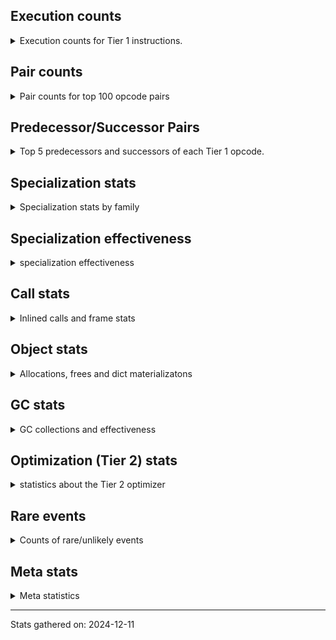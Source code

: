 ## Execution counts

<details>
<summary> Execution counts for Tier 1 instructions. </summary>


The "miss ratio" column shows the percentage of times the instruction
executed that it deoptimized. When this happens, the base unspecialized
instruction is not counted.

<table>
<thead>
<tr>
<th align="left">Name</th>
<th align="right">Base Count</th>
<th align="right">Head Count</th>
<th align="right">Change</th>
</tr>
</thead>
<tbody>
<tr>
<td align="left">JUMP_BACKWARD</td>
<td align="right">1,545,440</td>
<td align="right">190,560</td>
<td align="right">-87.7%</td>
</tr>
<tr>
<td align="left">FOR_ITER_RANGE</td>
<td align="right">258,360</td>
<td align="right">94,560</td>
<td align="right">-63.4%</td>
</tr>
<tr>
<td align="left">POP_JUMP_IF_NONE</td>
<td align="right">288,340</td>
<td align="right">124,540</td>
<td align="right">-56.8%</td>
</tr>
<tr>
<td align="left">FOR_ITER_LIST</td>
<td align="right">3,488,700</td>
<td align="right">1,699,160</td>
<td align="right">-51.3%</td>
</tr>
<tr>
<td align="left">BINARY_SUBSCR_TUPLE_INT</td>
<td align="right">5,875,200</td>
<td align="right">3,013,020</td>
<td align="right">-48.7%</td>
</tr>
<tr>
<td align="left">UNPACK_SEQUENCE_TWO_TUPLE</td>
<td align="right">1,855,920</td>
<td align="right">957,160</td>
<td align="right">-48.4%</td>
</tr>
<tr>
<td align="left">STORE_FAST_STORE_FAST</td>
<td align="right">2,175,900</td>
<td align="right">1,277,140</td>
<td align="right">-41.3%</td>
</tr>
<tr>
<td align="left">GET_ITER</td>
<td align="right">3,117,960</td>
<td align="right">2,519,180</td>
<td align="right">-19.2%</td>
</tr>
<tr>
<td align="left">LOAD_FAST_LOAD_FAST</td>
<td align="right">20,520,400</td>
<td align="right">16,956,800</td>
<td align="right">-17.4%</td>
</tr>
<tr>
<td align="left">CALL_BUILTIN_O</td>
<td align="right">1,813,380</td>
<td align="right">1,545,300</td>
<td align="right">-14.8%</td>
</tr>
<tr>
<td align="left">LOAD_ATTR_MODULE</td>
<td align="right">969,260</td>
<td align="right">845,960</td>
<td align="right">-12.7%</td>
</tr>
<tr>
<td align="left">LOAD_SMALL_INT</td>
<td align="right">30,333,740</td>
<td align="right">26,734,940</td>
<td align="right">-11.9%</td>
</tr>
<tr>
<td align="left">BINARY_OP</td>
<td align="right">38,673,940</td>
<td align="right">35,007,460</td>
<td align="right">-9.5%</td>
</tr>
<tr>
<td align="left">STORE_SUBSCR</td>
<td align="right">2,046,240</td>
<td align="right">1,882,400</td>
<td align="right">-8.0%</td>
</tr>
<tr>
<td align="left">PUSH_NULL</td>
<td align="right">1,569,440</td>
<td align="right">1,446,140</td>
<td align="right">-7.9%</td>
</tr>
<tr>
<td align="left">BINARY_OP_ADD_FLOAT</td>
<td align="right">23,943,420</td>
<td align="right">22,268,800</td>
<td align="right">-7.0%</td>
</tr>
<tr>
<td align="left">CALL_ALLOC_AND_ENTER_INIT</td>
<td align="right">21,059,040</td>
<td align="right">19,620,820</td>
<td align="right">-6.8%</td>
</tr>
<tr>
<td align="left">BUILD_TUPLE</td>
<td align="right">6,450,440</td>
<td align="right">6,015,020</td>
<td align="right">-6.8%</td>
</tr>
<tr>
<td align="left">LOAD_GLOBAL_MODULE</td>
<td align="right">23,940,080</td>
<td align="right">22,335,420</td>
<td align="right">-6.7%</td>
</tr>
<tr>
<td align="left">CALL_BUILTIN_FAST_WITH_KEYWORDS</td>
<td align="right">3,919,980</td>
<td align="right">3,674,780</td>
<td align="right">-6.3%</td>
</tr>
<tr>
<td align="left">LOAD_CONST</td>
<td align="right">2,403,560</td>
<td align="right">2,280,260</td>
<td align="right">-5.1%</td>
</tr>
<tr>
<td align="left">BINARY_OP_ADD_INT</td>
<td align="right">3,424,500</td>
<td align="right">3,260,700</td>
<td align="right">-4.8%</td>
</tr>
<tr>
<td align="left">COMPARE_OP_FLOAT</td>
<td align="right">983,540</td>
<td align="right">940,060</td>
<td align="right">-4.4%</td>
</tr>
<tr>
<td align="left">POP_TOP</td>
<td align="right">18,035,020</td>
<td align="right">17,342,020</td>
<td align="right">-3.8%</td>
</tr>
<tr>
<td align="left">LOAD_GLOBAL_BUILTIN</td>
<td align="right">7,114,740</td>
<td align="right">6,869,540</td>
<td align="right">-3.4%</td>
</tr>
<tr>
<td align="left">LOAD_ATTR_METHOD_WITH_VALUES</td>
<td align="right">58,558,780</td>
<td align="right">56,620,180</td>
<td align="right">-3.3%</td>
</tr>
<tr>
<td align="left">BINARY_OP_MULTIPLY_INT</td>
<td align="right">5,092,300</td>
<td align="right">4,928,500</td>
<td align="right">-3.2%</td>
</tr>
<tr>
<td align="left">UNARY_NEGATIVE</td>
<td align="right">1,669,620</td>
<td align="right">1,625,980</td>
<td align="right">-2.6%</td>
</tr>
<tr>
<td align="left">STORE_FAST</td>
<td align="right">39,846,600</td>
<td align="right">38,852,340</td>
<td align="right">-2.5%</td>
</tr>
<tr>
<td align="left">RESUME_CHECK</td>
<td align="right">80,607,480</td>
<td align="right">78,997,760</td>
<td align="right">-2.0%</td>
</tr>
<tr>
<td align="left">LOAD_FAST</td>
<td align="right">386,949,460</td>
<td align="right">379,297,120</td>
<td align="right">-2.0%</td>
</tr>
<tr>
<td align="left">POP_JUMP_IF_TRUE</td>
<td align="right">2,237,720</td>
<td align="right">2,194,240</td>
<td align="right">-1.9%</td>
</tr>
<tr>
<td align="left">CALL_PY_EXACT_ARGS</td>
<td align="right">63,515,380</td>
<td align="right">62,429,040</td>
<td align="right">-1.7%</td>
</tr>
<tr>
<td align="left">POP_JUMP_IF_NOT_NONE</td>
<td align="right">5,983,540</td>
<td align="right">5,897,400</td>
<td align="right">-1.4%</td>
</tr>
<tr>
<td align="left">LOAD_CONST_IMMORTAL</td>
<td align="right">33,664,620</td>
<td align="right">33,227,180</td>
<td align="right">-1.3%</td>
</tr>
<tr>
<td align="left">LOAD_ATTR_INSTANCE_VALUE</td>
<td align="right">253,695,980</td>
<td align="right">251,497,620</td>
<td align="right">-0.9%</td>
</tr>
<tr>
<td align="left">BINARY_OP_MULTIPLY_FLOAT</td>
<td align="right">47,085,420</td>
<td align="right">46,816,360</td>
<td align="right">-0.6%</td>
</tr>
<tr>
<td align="left">RETURN_VALUE</td>
<td align="right">173,234,440</td>
<td align="right">172,574,900</td>
<td align="right">-0.4%</td>
</tr>
<tr>
<td align="left">ENTER_EXECUTOR</td>
<td align="right">52,329,720</td>
<td align="right">52,177,960</td>
<td align="right">-0.3%</td>
</tr>
<tr>
<td align="left">STORE_ATTR_INSTANCE_VALUE</td>
<td align="right">8,688,720</td>
<td align="right">8,687,820</td>
<td align="right">-0.0%</td>
</tr>
<tr>
<td align="left">LIST_APPEND</td>
<td align="right">5,489,480</td>
<td align="right">5,489,460</td>
<td align="right">-0.0%</td>
</tr>
<tr>
<td align="left">COMPARE_OP</td>
<td align="right">10,448,700</td>
<td align="right">10,448,680</td>
<td align="right">-0.0%</td>
</tr>
<tr>
<td align="left">BINARY_OP_SUBTRACT_FLOAT</td>
<td align="right">46,451,760</td>
<td align="right">46,451,720</td>
<td align="right">-0.0%</td>
</tr>
<tr>
<td align="left">POP_JUMP_IF_FALSE</td>
<td align="right">30,385,460</td>
<td align="right">30,385,440</td>
<td align="right">-0.0%</td>
</tr>
<tr>
<td align="left">EXIT_INIT_CHECK</td>
<td align="right">33,388,200</td>
<td align="right">33,388,200</td>
<td align="right">0.0%</td>
</tr>
<tr>
<td align="left">INTERPRETER_EXIT</td>
<td align="right">19,112,340</td>
<td align="right">19,112,340</td>
<td align="right">0.0%</td>
</tr>
<tr>
<td align="left">TO_BOOL_BOOL</td>
<td align="right">18,511,920</td>
<td align="right">18,511,920</td>
<td align="right">0.0%</td>
</tr>
<tr>
<td align="left">BINARY_OP_SUBTRACT_INT</td>
<td align="right">4,877,700</td>
<td align="right">4,877,700</td>
<td align="right">0.0%</td>
</tr>
<tr>
<td align="left">CALL_BUILTIN_CLASS</td>
<td align="right">2,500,500</td>
<td align="right">2,500,500</td>
<td align="right">0.0%</td>
</tr>
<tr>
<td align="left">BUILD_LIST</td>
<td align="right">1,836,120</td>
<td align="right">1,836,120</td>
<td align="right">0.0%</td>
</tr>
<tr>
<td align="left">LOAD_FAST_AND_CLEAR</td>
<td align="right">1,831,800</td>
<td align="right">1,831,800</td>
<td align="right">0.0%</td>
</tr>
<tr>
<td align="left">SWAP</td>
<td align="right">1,831,800</td>
<td align="right">1,831,800</td>
<td align="right">0.0%</td>
</tr>
<tr>
<td align="left">TO_BOOL</td>
<td align="right">1,530,540</td>
<td align="right">1,530,540</td>
<td align="right">0.0%</td>
</tr>
<tr>
<td align="left">NOP</td>
<td align="right">1,511,880</td>
<td align="right">1,511,880</td>
<td align="right">0.0%</td>
</tr>
<tr>
<td align="left">COMPARE_OP_INT</td>
<td align="right">919,980</td>
<td align="right">919,980</td>
<td align="right">0.0%</td>
</tr>
<tr>
<td align="left">LOAD_ATTR</td>
<td align="right">832,680</td>
<td align="right">832,680</td>
<td align="right">0.0%</td>
</tr>
<tr>
<td align="left">LOAD_ATTR_METHOD_NO_DICT</td>
<td align="right">616,440</td>
<td align="right">616,440</td>
<td align="right">0.0%</td>
</tr>
<tr>
<td align="left">CALL_LIST_APPEND</td>
<td align="right">614,760</td>
<td align="right">614,760</td>
<td align="right">0.0%</td>
</tr>
<tr>
<td align="left">CALL_FUNCTION_EX</td>
<td align="right">600,180</td>
<td align="right">600,180</td>
<td align="right">0.0%</td>
</tr>
<tr>
<td align="left">CALL_INTRINSIC_1</td>
<td align="right">600,060</td>
<td align="right">600,060</td>
<td align="right">0.0%</td>
</tr>
<tr>
<td align="left">LIST_EXTEND</td>
<td align="right">600,060</td>
<td align="right">600,060</td>
<td align="right">0.0%</td>
</tr>
<tr>
<td align="left">UNPACK_SEQUENCE_TUPLE</td>
<td align="right">319,980</td>
<td align="right">319,980</td>
<td align="right">0.0%</td>
</tr>
<tr>
<td align="left">TO_BOOL_INT</td>
<td align="right">231,420</td>
<td align="right">231,420</td>
<td align="right">0.0%</td>
</tr>
<tr>
<td align="left">CALL_METHOD_DESCRIPTOR_FAST</td>
<td align="right">1,560</td>
<td align="right">1,560</td>
<td align="right">0.0%</td>
</tr>
<tr>
<td align="left">CALL</td>
<td align="right">860</td>
<td align="right">860</td>
<td align="right">0.0%</td>
</tr>
<tr>
<td align="left">LOAD_GLOBAL</td>
<td align="right">580</td>
<td align="right">580</td>
<td align="right">0.0%</td>
</tr>
<tr>
<td align="left">CALL_KW_NON_PY</td>
<td align="right">420</td>
<td align="right">420</td>
<td align="right">0.0%</td>
</tr>
<tr>
<td align="left">CALL_NON_PY_GENERAL</td>
<td align="right">420</td>
<td align="right">420</td>
<td align="right">0.0%</td>
</tr>
<tr>
<td align="left">STORE_ATTR</td>
<td align="right">280</td>
<td align="right">280</td>
<td align="right">0.0%</td>
</tr>
<tr>
<td align="left">EXTENDED_ARG</td>
<td align="right">180</td>
<td align="right">180</td>
<td align="right">0.0%</td>
</tr>
<tr>
<td align="left">LOAD_DEREF</td>
<td align="right">120</td>
<td align="right">120</td>
<td align="right">0.0%</td>
</tr>
<tr>
<td align="left">MAKE_FUNCTION</td>
<td align="right">60</td>
<td align="right">60</td>
<td align="right">0.0%</td>
</tr>
<tr>
<td align="left">BUILD_MAP</td>
<td align="right">60</td>
<td align="right">60</td>
<td align="right">0.0%</td>
</tr>
<tr>
<td align="left">COPY_FREE_VARS</td>
<td align="right">60</td>
<td align="right">60</td>
<td align="right">0.0%</td>
</tr>
<tr>
<td align="left">DICT_MERGE</td>
<td align="right">60</td>
<td align="right">60</td>
<td align="right">0.0%</td>
</tr>
<tr>
<td align="left">FOR_ITER</td>
<td align="right">60</td>
<td align="right">60</td>
<td align="right">0.0%</td>
</tr>
<tr>
<td align="left">IS_OP</td>
<td align="right">60</td>
<td align="right">60</td>
<td align="right">0.0%</td>
</tr>
<tr>
<td align="left">JUMP_FORWARD</td>
<td align="right">60</td>
<td align="right">60</td>
<td align="right">0.0%</td>
</tr>
<tr>
<td align="left">MAKE_CELL</td>
<td align="right">60</td>
<td align="right">60</td>
<td align="right">0.0%</td>
</tr>
<tr>
<td align="left">SET_FUNCTION_ATTRIBUTE</td>
<td align="right">60</td>
<td align="right">60</td>
<td align="right">0.0%</td>
</tr>
<tr>
<td align="left">STORE_DEREF</td>
<td align="right">60</td>
<td align="right">60</td>
<td align="right">0.0%</td>
</tr>
<tr>
<td align="left">CALL_METHOD_DESCRIPTOR_NOARGS</td>
<td align="right">60</td>
<td align="right">60</td>
<td align="right">0.0%</td>
</tr>
<tr>
<td align="left">CALL_METHOD_DESCRIPTOR_O</td>
<td align="right">60</td>
<td align="right">60</td>
<td align="right">0.0%</td>
</tr>
<tr>
<td align="left">CALL_PY_GENERAL</td>
<td align="right">60</td>
<td align="right">60</td>
<td align="right">0.0%</td>
</tr>
<tr>
<td align="left">LOAD_ATTR_CLASS</td>
<td align="right">60</td>
<td align="right">60</td>
<td align="right">0.0%</td>
</tr>
<tr>
<td align="left">TO_BOOL_NONE</td>
<td align="right">60</td>
<td align="right">60</td>
<td align="right">0.0%</td>
</tr>
<tr>
<td align="left">BINARY_SUBSCR</td>
<td align="right">20</td>
<td align="right">20</td>
<td align="right">0.0%</td>
</tr>
<tr>
<td align="left">CALL_KW</td>
<td align="right">20</td>
<td align="right">20</td>
<td align="right">0.0%</td>
</tr>
<tr>
<td align="left">UNPACK_SEQUENCE</td>
<td align="right">20</td>
<td align="right">20</td>
<td align="right">0.0%</td>
</tr>
</tbody>
</table>


</details>

## Pair counts

<details>
<summary> Pair counts for top 100 opcode pairs </summary>


Pairs of specialized operations that deoptimize and are then followed by
the corresponding unspecialized instruction are not counted as pairs.

Not included in comparative output.


</details>

## Predecessor/Successor Pairs

<details>
<summary> Top 5 predecessors and successors of each Tier 1 opcode. </summary>


This does not include the unspecialized instructions that occur after a
specialized instruction deoptimizes.

Not included in comparative output.


</details>

## Specialization stats

<details>
<summary> Specialization stats by family </summary>

### BINARY_OP

<details>
<summary> specialization stats for BINARY_OP family </summary>

<table>
<thead>
<tr>
<th align="left">Kind</th>
<th align="right">Base Count</th>
<th align="right">Base Ratio</th>
<th align="right">Head Count</th>
<th align="right">Head Ratio</th>
<th align="right">Change</th>
</tr>
</thead>
<tbody>
<tr>
<td align="left">
deferred
<details>
<summary>ⓘ</summary>

Lists the number of "deferred" (i.e. not specialized) instructions executed.
</details>
</td>
<td align="right">38,026,840</td>
<td align="right">13.4%</td>
<td align="right">34,372,300</td>
<td align="right">12.3%</td>
<td align="right">-9.6%</td>
</tr>
<tr>
<td align="left">
miss
<details>
<summary>ⓘ</summary>

Specialized instructions that deopt.
</details>
</td>
<td align="right">21,729,040</td>
<td align="right">7.7%</td>
<td align="right">21,194,360</td>
<td align="right">7.6%</td>
<td align="right">-2.5%</td>
</tr>
<tr>
<td align="left">
hit
<details>
<summary>ⓘ</summary>

Specialized instructions that complete.
</details>
</td>
<td align="right">223,605,960</td>
<td align="right">78.7%</td>
<td align="right">223,869,900</td>
<td align="right">79.9%</td>
<td align="right">0.1%</td>
</tr>
</tbody>
</table>

<table>
<thead>
<tr>
<th align="left">Success</th>
<th align="right">Base Count</th>
<th align="right">Base Ratio</th>
<th align="right">Head Count</th>
<th align="right">Head Ratio</th>
<th align="right">Change</th>
</tr>
</thead>
<tbody>
<tr>
<td align="left">Success</td>
<td align="right">410,120</td>
<td align="right">38.8%</td>
<td align="right">400,000</td>
<td align="right">38.6%</td>
<td align="right">-2.5%</td>
</tr>
<tr>
<td align="left">Failure</td>
<td align="right">646,960</td>
<td align="right">61.2%</td>
<td align="right">635,080</td>
<td align="right">61.4%</td>
<td align="right">-1.8%</td>
</tr>
</tbody>
</table>

<table>
<thead>
<tr>
<th align="left">Failure kind</th>
<th align="right">Base Count</th>
<th align="right">Base Ratio</th>
<th align="right">Head Count</th>
<th align="right">Head Ratio</th>
<th align="right">Change</th>
</tr>
</thead>
<tbody>
<tr>
<td align="left">true divide float</td>
<td align="right">180</td>
<td align="right">0.0%</td>
<td align="right">120</td>
<td align="right">0.0%</td>
<td align="right">-33.3%</td>
</tr>
<tr>
<td align="left">add different types</td>
<td align="right">35,820</td>
<td align="right">5.5%</td>
<td align="right">26,760</td>
<td align="right">4.2%</td>
<td align="right">-25.3%</td>
</tr>
<tr>
<td align="left">subtract other</td>
<td align="right">1,760</td>
<td align="right">0.3%</td>
<td align="right">1,440</td>
<td align="right">0.2%</td>
<td align="right">-18.2%</td>
</tr>
<tr>
<td align="left">multiply different types</td>
<td align="right">25,580</td>
<td align="right">4.0%</td>
<td align="right">23,140</td>
<td align="right">3.6%</td>
<td align="right">-9.5%</td>
</tr>
<tr>
<td align="left">subtract different types</td>
<td align="right">582,760</td>
<td align="right">90.1%</td>
<td align="right">582,760</td>
<td align="right">91.8%</td>
<td align="right">0.0%</td>
</tr>
<tr>
<td align="left">true divide different types</td>
<td align="right">520</td>
<td align="right">0.1%</td>
<td align="right">520</td>
<td align="right">0.1%</td>
<td align="right">0.0%</td>
</tr>
<tr>
<td align="left">add other</td>
<td align="right">280</td>
<td align="right">0.0%</td>
<td align="right">280</td>
<td align="right">0.0%</td>
<td align="right">0.0%</td>
</tr>
<tr>
<td align="left">remainder</td>
<td align="right">60</td>
<td align="right">0.0%</td>
<td align="right">60</td>
<td align="right">0.0%</td>
<td align="right">0.0%</td>
</tr>
</tbody>
</table>


</details>

### BINARY_SUBSCR

<details>
<summary> specialization stats for BINARY_SUBSCR family </summary>

<table>
<thead>
<tr>
<th align="left">Kind</th>
<th align="right">Base Count</th>
<th align="right">Base Ratio</th>
<th align="right">Head Count</th>
<th align="right">Head Ratio</th>
<th align="right">Change</th>
</tr>
</thead>
<tbody>
<tr>
<td align="left">
hit
<details>
<summary>ⓘ</summary>

Specialized instructions that complete.
</details>
</td>
<td align="right">13,105,260</td>
<td align="right">100.0%</td>
<td align="right">13,105,260</td>
<td align="right">100.0%</td>
<td align="right">0.0%</td>
</tr>
</tbody>
</table>

<table>
<thead>
<tr>
<th align="left">Success</th>
<th align="right">Base Count</th>
<th align="right">Base Ratio</th>
<th align="right">Head Count</th>
<th align="right">Head Ratio</th>
<th align="right">Change</th>
</tr>
</thead>
<tbody>
<tr>
<td align="left">Success</td>
<td align="right">20</td>
<td align="right">100.0%</td>
<td align="right">20</td>
<td align="right">100.0%</td>
<td align="right">0.0%</td>
</tr>
<tr>
<td align="left">Failure</td>
<td align="right">0</td>
<td align="right">0.0%</td>
<td align="right">0</td>
<td align="right">0.0%</td>
<td align="right"></td>
</tr>
</tbody>
</table>


</details>

### CALL

<details>
<summary> specialization stats for CALL family </summary>

<table>
<thead>
<tr>
<th align="left">Kind</th>
<th align="right">Base Count</th>
<th align="right">Base Ratio</th>
<th align="right">Head Count</th>
<th align="right">Head Ratio</th>
<th align="right">Change</th>
</tr>
</thead>
<tbody>
<tr>
<td align="left">
hit
<details>
<summary>ⓘ</summary>

Specialized instructions that complete.
</details>
</td>
<td align="right">166,272,960</td>
<td align="right">99.2%</td>
<td align="right">166,272,960</td>
<td align="right">99.2%</td>
<td align="right">0.0%</td>
</tr>
<tr>
<td align="left">
miss
<details>
<summary>ⓘ</summary>

Specialized instructions that deopt.
</details>
</td>
<td align="right">1,404,420</td>
<td align="right">0.8%</td>
<td align="right">1,404,420</td>
<td align="right">0.8%</td>
<td align="right">0.0%</td>
</tr>
</tbody>
</table>

<table>
<thead>
<tr>
<th align="left">Success</th>
<th align="right">Base Count</th>
<th align="right">Base Ratio</th>
<th align="right">Head Count</th>
<th align="right">Head Ratio</th>
<th align="right">Change</th>
</tr>
</thead>
<tbody>
<tr>
<td align="left">Success</td>
<td align="right">27,400</td>
<td align="right">100.0%</td>
<td align="right">27,400</td>
<td align="right">100.0%</td>
<td align="right">0.0%</td>
</tr>
<tr>
<td align="left">Failure</td>
<td align="right">0</td>
<td align="right">0.0%</td>
<td align="right">0</td>
<td align="right">0.0%</td>
<td align="right"></td>
</tr>
</tbody>
</table>

<table>
<thead>
<tr>
<th align="left">Failure kind</th>
<th align="right">Base Count</th>
<th align="right">Base Ratio</th>
<th align="right">Head Count</th>
<th align="right">Head Ratio</th>
<th align="right">Change</th>
</tr>
</thead>
<tbody>
<tr>
<td align="left">init not simple</td>
<td align="right">20</td>
<td align="right">20 / 0 !!</td>
<td align="right">20</td>
<td align="right">20 / 0 !!</td>
<td align="right">0.0%</td>
</tr>
</tbody>
</table>


</details>

### CALL_KW

<details>
<summary> specialization stats for CALL_KW family </summary>


</details>

### COMPARE_OP

<details>
<summary> specialization stats for COMPARE_OP family </summary>

<table>
<thead>
<tr>
<th align="left">Kind</th>
<th align="right">Base Count</th>
<th align="right">Base Ratio</th>
<th align="right">Head Count</th>
<th align="right">Head Ratio</th>
<th align="right">Change</th>
</tr>
</thead>
<tbody>
<tr>
<td align="left">
deferred
<details>
<summary>ⓘ</summary>

Lists the number of "deferred" (i.e. not specialized) instructions executed.
</details>
</td>
<td align="right">10,446,140</td>
<td align="right">78.3%</td>
<td align="right">10,446,120</td>
<td align="right">78.3%</td>
<td align="right">-0.0%</td>
</tr>
<tr>
<td align="left">
hit
<details>
<summary>ⓘ</summary>

Specialized instructions that complete.
</details>
</td>
<td align="right">2,884,440</td>
<td align="right">21.6%</td>
<td align="right">2,884,440</td>
<td align="right">21.6%</td>
<td align="right">0.0%</td>
</tr>
</tbody>
</table>

<table>
<thead>
<tr>
<th align="left">Success</th>
<th align="right">Base Count</th>
<th align="right">Base Ratio</th>
<th align="right">Head Count</th>
<th align="right">Head Ratio</th>
<th align="right">Change</th>
</tr>
</thead>
<tbody>
<tr>
<td align="left">Success</td>
<td align="right">0</td>
<td align="right">0.0%</td>
<td align="right">0</td>
<td align="right">0.0%</td>
<td align="right"></td>
</tr>
<tr>
<td align="left">Failure</td>
<td align="right">2,560</td>
<td align="right">100.0%</td>
<td align="right">2,560</td>
<td align="right">100.0%</td>
<td align="right">0.0%</td>
</tr>
</tbody>
</table>

<table>
<thead>
<tr>
<th align="left">Failure kind</th>
<th align="right">Base Count</th>
<th align="right">Base Ratio</th>
<th align="right">Head Count</th>
<th align="right">Head Ratio</th>
<th align="right">Change</th>
</tr>
</thead>
<tbody>
<tr>
<td align="left">float long</td>
<td align="right">2,560</td>
<td align="right">100.0%</td>
<td align="right">2,560</td>
<td align="right">100.0%</td>
<td align="right">0.0%</td>
</tr>
</tbody>
</table>


</details>

### FOR_ITER

<details>
<summary> specialization stats for FOR_ITER family </summary>

<table>
<thead>
<tr>
<th align="left">Kind</th>
<th align="right">Base Count</th>
<th align="right">Base Ratio</th>
<th align="right">Head Count</th>
<th align="right">Head Ratio</th>
<th align="right">Change</th>
</tr>
</thead>
<tbody>
<tr>
<td align="left">
hit
<details>
<summary>ⓘ</summary>

Specialized instructions that complete.
</details>
</td>
<td align="right">3,747,060</td>
<td align="right">100.0%</td>
<td align="right">1,793,720</td>
<td align="right">100.0%</td>
<td align="right">-52.1%</td>
</tr>
<tr>
<td align="left">
deferred
<details>
<summary>ⓘ</summary>

Lists the number of "deferred" (i.e. not specialized) instructions executed.
</details>
</td>
<td align="right">60</td>
<td align="right">0.0%</td>
<td align="right">60</td>
<td align="right">0.0%</td>
<td align="right">0.0%</td>
</tr>
</tbody>
</table>


</details>

### LOAD_ATTR

<details>
<summary> specialization stats for LOAD_ATTR family </summary>

<table>
<thead>
<tr>
<th align="left">Kind</th>
<th align="right">Base Count</th>
<th align="right">Base Ratio</th>
<th align="right">Head Count</th>
<th align="right">Head Ratio</th>
<th align="right">Change</th>
</tr>
</thead>
<tbody>
<tr>
<td align="left">
miss
<details>
<summary>ⓘ</summary>

Specialized instructions that deopt.
</details>
</td>
<td align="right">1,435,720</td>
<td align="right">0.3%</td>
<td align="right">968,380</td>
<td align="right">0.2%</td>
<td align="right">-32.6%</td>
</tr>
<tr>
<td align="left">
hit
<details>
<summary>ⓘ</summary>

Specialized instructions that complete.
</details>
</td>
<td align="right">508,599,460</td>
<td align="right">99.6%</td>
<td align="right">508,934,700</td>
<td align="right">99.6%</td>
<td align="right">0.1%</td>
</tr>
<tr>
<td align="left">
deferred
<details>
<summary>ⓘ</summary>

Lists the number of "deferred" (i.e. not specialized) instructions executed.
</details>
</td>
<td align="right">831,660</td>
<td align="right">0.2%</td>
<td align="right">831,660</td>
<td align="right">0.2%</td>
<td align="right">0.0%</td>
</tr>
</tbody>
</table>

<table>
<thead>
<tr>
<th align="left">Success</th>
<th align="right">Base Count</th>
<th align="right">Base Ratio</th>
<th align="right">Head Count</th>
<th align="right">Head Ratio</th>
<th align="right">Change</th>
</tr>
</thead>
<tbody>
<tr>
<td align="left">Success</td>
<td align="right">27,840</td>
<td align="right">99.0%</td>
<td align="right">19,020</td>
<td align="right">98.5%</td>
<td align="right">-31.7%</td>
</tr>
<tr>
<td align="left">Failure</td>
<td align="right">280</td>
<td align="right">1.0%</td>
<td align="right">280</td>
<td align="right">1.5%</td>
<td align="right">0.0%</td>
</tr>
</tbody>
</table>

<table>
<thead>
<tr>
<th align="left">Failure kind</th>
<th align="right">Base Count</th>
<th align="right">Base Ratio</th>
<th align="right">Head Count</th>
<th align="right">Head Ratio</th>
<th align="right">Change</th>
</tr>
</thead>
<tbody>
<tr>
<td align="left">method</td>
<td align="right">140</td>
<td align="right">50.0%</td>
<td align="right">140</td>
<td align="right">50.0%</td>
<td align="right">0.0%</td>
</tr>
<tr>
<td align="left">mutable class</td>
<td align="right">120</td>
<td align="right">42.9%</td>
<td align="right">120</td>
<td align="right">42.9%</td>
<td align="right">0.0%</td>
</tr>
</tbody>
</table>


</details>

### LOAD_GLOBAL

<details>
<summary> specialization stats for LOAD_GLOBAL family </summary>

<table>
<thead>
<tr>
<th align="left">Kind</th>
<th align="right">Base Count</th>
<th align="right">Base Ratio</th>
<th align="right">Head Count</th>
<th align="right">Head Ratio</th>
<th align="right">Change</th>
</tr>
</thead>
<tbody>
<tr>
<td align="left">
hit
<details>
<summary>ⓘ</summary>

Specialized instructions that complete.
</details>
</td>
<td align="right">31,054,820</td>
<td align="right">100.0%</td>
<td align="right">29,204,960</td>
<td align="right">100.0%</td>
<td align="right">-6.0%</td>
</tr>
</tbody>
</table>

<table>
<thead>
<tr>
<th align="left">Success</th>
<th align="right">Base Count</th>
<th align="right">Base Ratio</th>
<th align="right">Head Count</th>
<th align="right">Head Ratio</th>
<th align="right">Change</th>
</tr>
</thead>
<tbody>
<tr>
<td align="left">Success</td>
<td align="right">580</td>
<td align="right">100.0%</td>
<td align="right">580</td>
<td align="right">100.0%</td>
<td align="right">0.0%</td>
</tr>
<tr>
<td align="left">Failure</td>
<td align="right">0</td>
<td align="right">0.0%</td>
<td align="right">0</td>
<td align="right">0.0%</td>
<td align="right"></td>
</tr>
</tbody>
</table>


</details>

### STORE_ATTR

<details>
<summary> specialization stats for STORE_ATTR family </summary>

<table>
<thead>
<tr>
<th align="left">Kind</th>
<th align="right">Base Count</th>
<th align="right">Base Ratio</th>
<th align="right">Head Count</th>
<th align="right">Head Ratio</th>
<th align="right">Change</th>
</tr>
</thead>
<tbody>
<tr>
<td align="left">
hit
<details>
<summary>ⓘ</summary>

Specialized instructions that complete.
</details>
</td>
<td align="right">96,107,640</td>
<td align="right">100.0%</td>
<td align="right">96,107,640</td>
<td align="right">100.0%</td>
<td align="right">0.0%</td>
</tr>
<tr>
<td align="left">
miss
<details>
<summary>ⓘ</summary>

Specialized instructions that deopt.
</details>
</td>
<td align="right">240</td>
<td align="right">0.0%</td>
<td align="right">240</td>
<td align="right">0.0%</td>
<td align="right">0.0%</td>
</tr>
</tbody>
</table>

<table>
<thead>
<tr>
<th align="left">Success</th>
<th align="right">Base Count</th>
<th align="right">Base Ratio</th>
<th align="right">Head Count</th>
<th align="right">Head Ratio</th>
<th align="right">Change</th>
</tr>
</thead>
<tbody>
<tr>
<td align="left">Success</td>
<td align="right">280</td>
<td align="right">100.0%</td>
<td align="right">280</td>
<td align="right">100.0%</td>
<td align="right">0.0%</td>
</tr>
<tr>
<td align="left">Failure</td>
<td align="right">0</td>
<td align="right">0.0%</td>
<td align="right">0</td>
<td align="right">0.0%</td>
<td align="right"></td>
</tr>
</tbody>
</table>


</details>

### STORE_SUBSCR

<details>
<summary> specialization stats for STORE_SUBSCR family </summary>

<table>
<thead>
<tr>
<th align="left">Kind</th>
<th align="right">Base Count</th>
<th align="right">Base Ratio</th>
<th align="right">Head Count</th>
<th align="right">Head Ratio</th>
<th align="right">Change</th>
</tr>
</thead>
<tbody>
<tr>
<td align="left">
deferred
<details>
<summary>ⓘ</summary>

Lists the number of "deferred" (i.e. not specialized) instructions executed.
</details>
</td>
<td align="right">2,045,760</td>
<td align="right">100.0%</td>
<td align="right">1,881,960</td>
<td align="right">100.0%</td>
<td align="right">-8.0%</td>
</tr>
</tbody>
</table>

<table>
<thead>
<tr>
<th align="left">Success</th>
<th align="right">Base Count</th>
<th align="right">Base Ratio</th>
<th align="right">Head Count</th>
<th align="right">Head Ratio</th>
<th align="right">Change</th>
</tr>
</thead>
<tbody>
<tr>
<td align="left">Failure</td>
<td align="right">480</td>
<td align="right">100.0%</td>
<td align="right">440</td>
<td align="right">100.0%</td>
<td align="right">-8.3%</td>
</tr>
<tr>
<td align="left">Success</td>
<td align="right">0</td>
<td align="right">0.0%</td>
<td align="right">0</td>
<td align="right">0.0%</td>
<td align="right"></td>
</tr>
</tbody>
</table>

<table>
<thead>
<tr>
<th align="left">Failure kind</th>
<th align="right">Base Count</th>
<th align="right">Base Ratio</th>
<th align="right">Head Count</th>
<th align="right">Head Ratio</th>
<th align="right">Change</th>
</tr>
</thead>
<tbody>
<tr>
<td align="left">array int</td>
<td align="right">480</td>
<td align="right">100.0%</td>
<td align="right">440</td>
<td align="right">100.0%</td>
<td align="right">-8.3%</td>
</tr>
</tbody>
</table>


</details>

### TO_BOOL

<details>
<summary> specialization stats for TO_BOOL family </summary>

<table>
<thead>
<tr>
<th align="left">Kind</th>
<th align="right">Base Count</th>
<th align="right">Base Ratio</th>
<th align="right">Head Count</th>
<th align="right">Head Ratio</th>
<th align="right">Change</th>
</tr>
</thead>
<tbody>
<tr>
<td align="left">
deferred
<details>
<summary>ⓘ</summary>

Lists the number of "deferred" (i.e. not specialized) instructions executed.
</details>
</td>
<td align="right">1,530,120</td>
<td align="right">7.5%</td>
<td align="right">1,530,120</td>
<td align="right">7.5%</td>
<td align="right">0.0%</td>
</tr>
<tr>
<td align="left">
hit
<details>
<summary>ⓘ</summary>

Specialized instructions that complete.
</details>
</td>
<td align="right">18,743,400</td>
<td align="right">92.5%</td>
<td align="right">18,743,400</td>
<td align="right">92.5%</td>
<td align="right">0.0%</td>
</tr>
</tbody>
</table>

<table>
<thead>
<tr>
<th align="left">Success</th>
<th align="right">Base Count</th>
<th align="right">Base Ratio</th>
<th align="right">Head Count</th>
<th align="right">Head Ratio</th>
<th align="right">Change</th>
</tr>
</thead>
<tbody>
<tr>
<td align="left">Success</td>
<td align="right">40</td>
<td align="right">9.5%</td>
<td align="right">40</td>
<td align="right">9.5%</td>
<td align="right">0.0%</td>
</tr>
<tr>
<td align="left">Failure</td>
<td align="right">380</td>
<td align="right">90.5%</td>
<td align="right">380</td>
<td align="right">90.5%</td>
<td align="right">0.0%</td>
</tr>
</tbody>
</table>

<table>
<thead>
<tr>
<th align="left">Failure kind</th>
<th align="right">Base Count</th>
<th align="right">Base Ratio</th>
<th align="right">Head Count</th>
<th align="right">Head Ratio</th>
<th align="right">Change</th>
</tr>
</thead>
<tbody>
<tr>
<td align="left">float</td>
<td align="right">360</td>
<td align="right">94.7%</td>
<td align="right">360</td>
<td align="right">94.7%</td>
<td align="right">0.0%</td>
</tr>
<tr>
<td align="left">sequence</td>
<td align="right">20</td>
<td align="right">5.3%</td>
<td align="right">20</td>
<td align="right">5.3%</td>
<td align="right">0.0%</td>
</tr>
</tbody>
</table>


</details>

### UNPACK_SEQUENCE

<details>
<summary> specialization stats for UNPACK_SEQUENCE family </summary>

<table>
<thead>
<tr>
<th align="left">Kind</th>
<th align="right">Base Count</th>
<th align="right">Base Ratio</th>
<th align="right">Head Count</th>
<th align="right">Head Ratio</th>
<th align="right">Change</th>
</tr>
</thead>
<tbody>
<tr>
<td align="left">
hit
<details>
<summary>ⓘ</summary>

Specialized instructions that complete.
</details>
</td>
<td align="right">12,617,520</td>
<td align="right">100.0%</td>
<td align="right">12,617,520</td>
<td align="right">100.0%</td>
<td align="right">0.0%</td>
</tr>
</tbody>
</table>

<table>
<thead>
<tr>
<th align="left">Success</th>
<th align="right">Base Count</th>
<th align="right">Base Ratio</th>
<th align="right">Head Count</th>
<th align="right">Head Ratio</th>
<th align="right">Change</th>
</tr>
</thead>
<tbody>
<tr>
<td align="left">Success</td>
<td align="right">20</td>
<td align="right">100.0%</td>
<td align="right">20</td>
<td align="right">100.0%</td>
<td align="right">0.0%</td>
</tr>
<tr>
<td align="left">Failure</td>
<td align="right">0</td>
<td align="right">0.0%</td>
<td align="right">0</td>
<td align="right">0.0%</td>
<td align="right"></td>
</tr>
</tbody>
</table>


</details>


</details>

## Specialization effectiveness

<details>
<summary> specialization effectiveness </summary>


All entries are execution counts. Should add up to the total number of
Tier 1 instructions executed.

<table>
<thead>
<tr>
<th align="left">Instructions</th>
<th align="right">Base Count</th>
<th align="right">Base Ratio</th>
<th align="right">Head Count</th>
<th align="right">Head Ratio</th>
<th align="right">Change</th>
</tr>
</thead>
<tbody>
<tr>
<td align="left">
Not specialized
<details>
<summary>ⓘ</summary>

Instructions that could be specialized but aren't, e.g. `LOAD_ATTR`, `BINARY_SLICE`.
</details>
</td>
<td align="right">53,533,940</td>
<td align="right">3.3%</td>
<td align="right">49,703,600</td>
<td align="right">3.1%</td>
<td align="right">-7.2%</td>
</tr>
<tr>
<td align="left">
Specialized misses
<details>
<summary>ⓘ</summary>

Specialized instructions, e.g. `LOAD_ATTR_MODULE` that deopt.
</details>
</td>
<td align="right">24,570,080</td>
<td align="right">1.5%</td>
<td align="right">23,567,460</td>
<td align="right">1.5%</td>
<td align="right">-4.1%</td>
</tr>
<tr>
<td align="left">
Specialized hits
<details>
<summary>ⓘ</summary>

Specialized instructions, e.g. `LOAD_ATTR_MODULE` that complete.
</details>
</td>
<td align="right">700,031,880</td>
<td align="right">43.1%</td>
<td align="right">681,809,400</td>
<td align="right">43.2%</td>
<td align="right">-2.6%</td>
</tr>
<tr>
<td align="left">
Basic
<details>
<summary>ⓘ</summary>

Instructions that are not and cannot be specialized, e.g. `LOAD_FAST`.
</details>
</td>
<td align="right">845,879,560</td>
<td align="right">52.1%</td>
<td align="right">824,694,720</td>
<td align="right">52.2%</td>
<td align="right">-2.5%</td>
</tr>
</tbody>
</table>

### Deferred by instruction

<details>
<summary> Breakdown of deferred (not specialized) instruction counts by family </summary>

<table>
<thead>
<tr>
<th align="left">Name</th>
<th align="right">Base Count</th>
<th align="right">Base Ratio</th>
<th align="right">Head Count</th>
<th align="right">Head Ratio</th>
<th align="right">Change</th>
</tr>
</thead>
<tbody>
<tr>
<td align="left">BINARY_OP</td>
<td align="right">38,026,840</td>
<td align="right">71.9%</td>
<td align="right">34,372,300</td>
<td align="right">70.1%</td>
<td align="right">-9.6%</td>
</tr>
<tr>
<td align="left">STORE_SUBSCR</td>
<td align="right">2,045,760</td>
<td align="right">3.9%</td>
<td align="right">1,881,960</td>
<td align="right">3.8%</td>
<td align="right">-8.0%</td>
</tr>
<tr>
<td align="left">COMPARE_OP</td>
<td align="right">10,446,140</td>
<td align="right">19.8%</td>
<td align="right">10,446,120</td>
<td align="right">21.3%</td>
<td align="right">-0.0%</td>
</tr>
<tr>
<td align="left">TO_BOOL</td>
<td align="right">1,530,120</td>
<td align="right">2.9%</td>
<td align="right">1,530,120</td>
<td align="right">3.1%</td>
<td align="right">0.0%</td>
</tr>
<tr>
<td align="left">LOAD_ATTR</td>
<td align="right">831,660</td>
<td align="right">1.6%</td>
<td align="right">831,660</td>
<td align="right">1.7%</td>
<td align="right">0.0%</td>
</tr>
<tr>
<td align="left">FOR_ITER</td>
<td align="right">60</td>
<td align="right">0.0%</td>
<td align="right">60</td>
<td align="right">0.0%</td>
<td align="right">0.0%</td>
</tr>
<tr>
<td align="left">BINARY_SLICE</td>
<td align="right">0</td>
<td align="right">0.0%</td>
<td align="right">0</td>
<td align="right">0.0%</td>
<td align="right"></td>
</tr>
<tr>
<td align="left">STORE_SLICE</td>
<td align="right">0</td>
<td align="right">0.0%</td>
<td align="right">0</td>
<td align="right">0.0%</td>
<td align="right"></td>
</tr>
<tr>
<td align="left">CACHE</td>
<td align="right">0</td>
<td align="right">0.0%</td>
<td align="right">0</td>
<td align="right">0.0%</td>
<td align="right"></td>
</tr>
<tr>
<td align="left">BINARY_SUBSCR</td>
<td align="right">0</td>
<td align="right">0.0%</td>
<td align="right">0</td>
<td align="right">0.0%</td>
<td align="right"></td>
</tr>
</tbody>
</table>


</details>

### Misses by instruction

<details>
<summary> Breakdown of misses (specialized deopts) instruction counts by family </summary>

<table>
<thead>
<tr>
<th align="left">Name</th>
<th align="right">Base Count</th>
<th align="right">Base Ratio</th>
<th align="right">Head Count</th>
<th align="right">Head Ratio</th>
<th align="right">Change</th>
</tr>
</thead>
<tbody>
<tr>
<td align="left">RESUME</td>
<td align="right">660</td>
<td align="right">0.0%</td>
<td align="right">60</td>
<td align="right">0.0%</td>
<td align="right">-90.9%</td>
</tr>
<tr>
<td align="left">LOAD_ATTR_METHOD_WITH_VALUES</td>
<td align="right">863,200</td>
<td align="right">3.5%</td>
<td align="right">472,060</td>
<td align="right">2.0%</td>
<td align="right">-45.3%</td>
</tr>
<tr>
<td align="left">BINARY_OP_ADD_FLOAT</td>
<td align="right">1,784,540</td>
<td align="right">7.3%</td>
<td align="right">1,267,880</td>
<td align="right">5.4%</td>
<td align="right">-29.0%</td>
</tr>
<tr>
<td align="left">LOAD_ATTR_INSTANCE_VALUE</td>
<td align="right">572,520</td>
<td align="right">2.3%</td>
<td align="right">496,320</td>
<td align="right">2.1%</td>
<td align="right">-13.3%</td>
</tr>
<tr>
<td align="left">BINARY_OP_MULTIPLY_FLOAT</td>
<td align="right">2,242,140</td>
<td align="right">9.1%</td>
<td align="right">2,224,120</td>
<td align="right">9.4%</td>
<td align="right">-0.8%</td>
</tr>
<tr>
<td align="left">BINARY_OP_SUBTRACT_FLOAT</td>
<td align="right">15,083,100</td>
<td align="right">61.4%</td>
<td align="right">15,083,100</td>
<td align="right">64.0%</td>
<td align="right">0.0%</td>
</tr>
<tr>
<td align="left">BINARY_OP_MULTIPLY_INT</td>
<td align="right">2,269,460</td>
<td align="right">9.2%</td>
<td align="right">2,269,460</td>
<td align="right">9.6%</td>
<td align="right">0.0%</td>
</tr>
<tr>
<td align="left">CALL_PY_EXACT_ARGS</td>
<td align="right">1,404,420</td>
<td align="right">5.7%</td>
<td align="right">1,404,420</td>
<td align="right">6.0%</td>
<td align="right">0.0%</td>
</tr>
<tr>
<td align="left">BINARY_OP_SUBTRACT_INT</td>
<td align="right">349,800</td>
<td align="right">1.4%</td>
<td align="right">349,800</td>
<td align="right">1.5%</td>
<td align="right">0.0%</td>
</tr>
<tr>
<td align="left">RESUME_CHECK</td>
<td align="right">660</td>
<td align="right">0.0%</td>
<td align="right"></td>
<td align="right"></td>
<td align="right"></td>
</tr>
<tr>
<td align="left">STORE_ATTR_INSTANCE_VALUE</td>
<td align="right"></td>
<td align="right"></td>
<td align="right">240</td>
<td align="right">0.0%</td>
<td align="right"></td>
</tr>
</tbody>
</table>


</details>


</details>

## Call stats

<details>
<summary> Inlined calls and frame stats </summary>


This shows what fraction of calls to Python functions are inlined (i.e.
not having a call at the C level) and for those that are not, where the
call comes from.  The various categories overlap.

Also includes the count of frame objects created.

<table>
<thead>
<tr>
<th align="left"></th>
<th align="right">Base Count</th>
<th align="right">Base Ratio</th>
<th align="right">Head Count</th>
<th align="right">Head Ratio</th>
<th align="right">Change</th>
</tr>
</thead>
<tbody>
<tr>
<td align="left">Calls to PyEval_EvalDefault</td>
<td align="right">19,112,400</td>
<td align="right">11.1%</td>
<td align="right">19,112,400</td>
<td align="right">11.1%</td>
<td align="right">0.0%</td>
</tr>
<tr>
<td align="left">Calls to Python functions inlined</td>
<td align="right">152,910,540</td>
<td align="right">88.9%</td>
<td align="right">152,910,540</td>
<td align="right">88.9%</td>
<td align="right">0.0%</td>
</tr>
<tr>
<td align="left">Calls via PyEval_EvalFrame (total)</td>
<td align="right">19,112,400</td>
<td align="right">11.1%</td>
<td align="right">19,112,400</td>
<td align="right">11.1%</td>
<td align="right">0.0%</td>
</tr>
<tr>
<td align="left">Calls via PyEval_EvalFrame (vector)</td>
<td align="right">19,112,400</td>
<td align="right">11.1%</td>
<td align="right">19,112,400</td>
<td align="right">11.1%</td>
<td align="right">0.0%</td>
</tr>
<tr>
<td align="left">Calls via PyEval_EvalFrame (generator)</td>
<td align="right">0</td>
<td align="right">0.0%</td>
<td align="right">0</td>
<td align="right">0.0%</td>
<td align="right"></td>
</tr>
<tr>
<td align="left">Calls via PyEval_EvalFrame (legacy)</td>
<td align="right">0</td>
<td align="right">0.0%</td>
<td align="right">0</td>
<td align="right">0.0%</td>
<td align="right"></td>
</tr>
<tr>
<td align="left">Calls via PyEval_EvalFrame (function vectorcall)</td>
<td align="right">19,112,400</td>
<td align="right">11.1%</td>
<td align="right">19,112,400</td>
<td align="right">11.1%</td>
<td align="right">0.0%</td>
</tr>
<tr>
<td align="left">Calls via PyEval_EvalFrame (build class)</td>
<td align="right">0</td>
<td align="right">0.0%</td>
<td align="right">0</td>
<td align="right">0.0%</td>
<td align="right"></td>
</tr>
<tr>
<td align="left">Calls via PyEval_EvalFrame (slot)</td>
<td align="right">18,511,860</td>
<td align="right">10.8%</td>
<td align="right">18,511,860</td>
<td align="right">10.8%</td>
<td align="right">0.0%</td>
</tr>
<tr>
<td align="left">Calls via PyEval_EvalFrame (function ex)</td>
<td align="right">120</td>
<td align="right">0.0%</td>
<td align="right">120</td>
<td align="right">0.0%</td>
<td align="right">0.0%</td>
</tr>
<tr>
<td align="left">Calls via PyEval_EvalFrame (api)</td>
<td align="right">0</td>
<td align="right">0.0%</td>
<td align="right">0</td>
<td align="right">0.0%</td>
<td align="right"></td>
</tr>
<tr>
<td align="left">Calls via PyEval_EvalFrame (method)</td>
<td align="right">0</td>
<td align="right">0.0%</td>
<td align="right">0</td>
<td align="right">0.0%</td>
<td align="right"></td>
</tr>
<tr>
<td align="left">Frame objects created</td>
<td align="right">0</td>
<td align="right">0.0%</td>
<td align="right">0</td>
<td align="right">0.0%</td>
<td align="right"></td>
</tr>
<tr>
<td align="left">Frames pushed</td>
<td align="right">205,411,140</td>
<td align="right">119.4%</td>
<td align="right">205,411,140</td>
<td align="right">119.4%</td>
<td align="right">0.0%</td>
</tr>
</tbody>
</table>


</details>

## Object stats

<details>
<summary> Allocations, frees and dict materializatons </summary>


Below, "allocations" means "allocations that are not from a freelist".
Total allocations = "Allocations from freelist" + "Allocations".

"Inline values" is the number of values arrays inlined into objects.

The cache hit/miss numbers are for the MRO cache, split into dunder and
other names.

<table>
<thead>
<tr>
<th align="left"></th>
<th align="right">Base Count</th>
<th align="right">Base Ratio</th>
<th align="right">Head Count</th>
<th align="right">Head Ratio</th>
<th align="right">Change</th>
</tr>
</thead>
<tbody>
<tr>
<td align="left">Method cache collisions</td>
<td align="right">8,112</td>
<td align="right"></td>
<td align="right">179</td>
<td align="right"></td>
<td align="right">-97.8%</td>
</tr>
<tr>
<td align="left">Method cache dunder misses</td>
<td align="right">4,063</td>
<td align="right"></td>
<td align="right">101</td>
<td align="right"></td>
<td align="right">-97.5%</td>
</tr>
<tr>
<td align="left">Method cache misses</td>
<td align="right">4,095</td>
<td align="right"></td>
<td align="right">118</td>
<td align="right"></td>
<td align="right">-97.1%</td>
</tr>
<tr>
<td align="left">Allocations to 4 kbytes</td>
<td align="right">740</td>
<td align="right">0.0%</td>
<td align="right">340</td>
<td align="right">0.0%</td>
<td align="right">-54.1%</td>
</tr>
<tr>
<td align="left">Method cache hits</td>
<td align="right">4,078,805</td>
<td align="right"></td>
<td align="right">3,615,422</td>
<td align="right"></td>
<td align="right">-11.4%</td>
</tr>
<tr>
<td align="left">Immortal increfs</td>
<td align="right">63,349,424</td>
<td align="right">3.0%</td>
<td align="right">67,271,450</td>
<td align="right">3.2%</td>
<td align="right">6.2%</td>
</tr>
<tr>
<td align="left">Interpreter immortal increfs</td>
<td align="right">84,244,460</td>
<td align="right">4.0%</td>
<td align="right">80,239,220</td>
<td align="right">3.8%</td>
<td align="right">-4.8%</td>
</tr>
<tr>
<td align="left">Immortal decrefs</td>
<td align="right">145,466,046</td>
<td align="right">5.7%</td>
<td align="right">151,432,013</td>
<td align="right">5.9%</td>
<td align="right">4.1%</td>
</tr>
<tr>
<td align="left">Mortal increfs</td>
<td align="right">973,372,992</td>
<td align="right">46.0%</td>
<td align="right">1,006,757,968</td>
<td align="right">47.5%</td>
<td align="right">3.4%</td>
</tr>
<tr>
<td align="left">Interpreter immortal decrefs</td>
<td align="right">185,115,520</td>
<td align="right">7.2%</td>
<td align="right">178,907,600</td>
<td align="right">6.9%</td>
<td align="right">-3.4%</td>
</tr>
<tr>
<td align="left">Interpreter mortal increfs</td>
<td align="right">994,262,200</td>
<td align="right">47.0%</td>
<td align="right">966,279,420</td>
<td align="right">45.6%</td>
<td align="right">-2.8%</td>
</tr>
<tr>
<td align="left">Mortal decrefs</td>
<td align="right">1,027,070,310</td>
<td align="right">39.9%</td>
<td align="right">1,051,725,605</td>
<td align="right">40.8%</td>
<td align="right">2.4%</td>
</tr>
<tr>
<td align="left">Interpreter mortal decrefs</td>
<td align="right">1,214,252,960</td>
<td align="right">47.2%</td>
<td align="right">1,194,998,280</td>
<td align="right">46.4%</td>
<td align="right">-1.6%</td>
</tr>
<tr>
<td align="left">Method cache dunder hits</td>
<td align="right">18,508,557</td>
<td align="right"></td>
<td align="right">18,512,519</td>
<td align="right"></td>
<td align="right">0.0%</td>
</tr>
<tr>
<td align="left">Frees</td>
<td align="right">49,082,054</td>
<td align="right"></td>
<td align="right">49,081,354</td>
<td align="right"></td>
<td align="right">-0.0%</td>
</tr>
<tr>
<td align="left">Allocations</td>
<td align="right">47,851,380</td>
<td align="right">17.4%</td>
<td align="right">47,850,980</td>
<td align="right">17.4%</td>
<td align="right">-0.0%</td>
</tr>
<tr>
<td align="left">Frees to freelist</td>
<td align="right">227,038,700</td>
<td align="right"></td>
<td align="right">227,037,740</td>
<td align="right"></td>
<td align="right">-0.0%</td>
</tr>
<tr>
<td align="left">Allocations from freelist</td>
<td align="right">227,038,720</td>
<td align="right">82.6%</td>
<td align="right">227,037,760</td>
<td align="right">82.6%</td>
<td align="right">-0.0%</td>
</tr>
<tr>
<td align="left">Allocations to 512 bytes</td>
<td align="right">47,850,520</td>
<td align="right">17.4%</td>
<td align="right">47,850,520</td>
<td align="right">17.4%</td>
<td align="right">0.0%</td>
</tr>
<tr>
<td align="left">Allocations over 4 kbytes</td>
<td align="right">120</td>
<td align="right">0.0%</td>
<td align="right">120</td>
<td align="right">0.0%</td>
<td align="right">0.0%</td>
</tr>
<tr>
<td align="left">Inline values</td>
<td align="right">33,388,680</td>
<td align="right"></td>
<td align="right">33,388,680</td>
<td align="right"></td>
<td align="right">0.0%</td>
</tr>
<tr>
<td align="left">Materialize dict (on request)</td>
<td align="right">0</td>
<td align="right">0.0%</td>
<td align="right">0</td>
<td align="right">0.0%</td>
<td align="right"></td>
</tr>
<tr>
<td align="left">Materialize dict (new key)</td>
<td align="right">0</td>
<td align="right">0.0%</td>
<td align="right">0</td>
<td align="right">0.0%</td>
<td align="right"></td>
</tr>
<tr>
<td align="left">Materialize dict (too big)</td>
<td align="right">0</td>
<td align="right">0.0%</td>
<td align="right">0</td>
<td align="right">0.0%</td>
<td align="right"></td>
</tr>
<tr>
<td align="left">Materialize dict (str subclass)</td>
<td align="right">0</td>
<td align="right">0.0%</td>
<td align="right">0</td>
<td align="right">0.0%</td>
<td align="right"></td>
</tr>
</tbody>
</table>


</details>

## GC stats

<details>
<summary> GC collections and effectiveness </summary>


Collected/visits gives some measure of efficiency.

<table>
<thead>
<tr>
<th align="right">Generation</th>
<th align="right">Base Collections</th>
<th align="right">Base Objects collected</th>
<th align="right">Base Object visits</th>
<th align="right">Base Reachable from roots</th>
<th align="right">Base Not reachable from roots</th>
<th align="right">Head Collections</th>
<th align="right">Head Objects collected</th>
<th align="right">Head Object visits</th>
<th align="right">Head Reachable from roots</th>
<th align="right">Head Not reachable from roots</th>
</tr>
</thead>
<tbody>
<tr>
<td align="right">0</td>
<td align="right">0</td>
<td align="right">0</td>
<td align="right">0</td>
<td align="right">0</td>
<td align="right">0</td>
<td align="right">0</td>
<td align="right">0</td>
<td align="right">0</td>
<td align="right">0</td>
<td align="right">0</td>
</tr>
<tr>
<td align="right">1</td>
<td align="right">0</td>
<td align="right">0</td>
<td align="right">0</td>
<td align="right">0</td>
<td align="right">0</td>
<td align="right">0</td>
<td align="right">0</td>
<td align="right">0</td>
<td align="right">0</td>
<td align="right">0</td>
</tr>
<tr>
<td align="right">2</td>
<td align="right">0</td>
<td align="right">0</td>
<td align="right">0</td>
<td align="right">0</td>
<td align="right">0</td>
<td align="right">0</td>
<td align="right">0</td>
<td align="right">0</td>
<td align="right">0</td>
<td align="right">0</td>
</tr>
</tbody>
</table>


</details>

## Optimization (Tier 2) stats

<details>
<summary> statistics about the Tier 2 optimizer </summary>

<table>
<thead>
<tr>
<th align="left"></th>
<th align="right">Base Count</th>
<th align="right">Base Ratio</th>
<th align="right">Head Count</th>
<th align="right">Head Ratio</th>
<th align="right">Change</th>
</tr>
</thead>
<tbody>
<tr>
<td align="left">
Low confidence
<details>
<summary>ⓘ</summary>

A trace is abandoned because the likelihood of the jump to top being taken is too low.
</details>
</td>
<td align="right">40</td>
<td align="right">0.3%</td>
<td align="right">0</td>
<td align="right">0.0%</td>
<td align="right">-100.0%</td>
</tr>
<tr>
<td align="left">
Traces created
<details>
<summary>ⓘ</summary>

The number of traces that were successfully created.
</details>
</td>
<td align="right">880</td>
<td align="right">6.9%</td>
<td align="right">480</td>
<td align="right">3.8%</td>
<td align="right">-45.5%</td>
</tr>
<tr>
<td align="left">
Traces executed
<details>
<summary>ⓘ</summary>

The number of traces that were executed
</details>
</td>
<td align="right">99,529,440</td>
<td align="right"></td>
<td align="right">105,223,360</td>
<td align="right"></td>
<td align="right">5.7%</td>
</tr>
<tr>
<td align="left">
Uops executed
<details>
<summary>ⓘ</summary>

The total number of uops (micro-operations) that were executed
</details>
</td>
<td align="right">2,755,519,620</td>
<td align="right">2,768.5%</td>
<td align="right">2,861,112,840</td>
<td align="right">2,719.1%</td>
<td align="right">3.8%</td>
</tr>
<tr>
<td align="left">
Trace stack underflow
<details>
<summary>ⓘ</summary>

A potential trace is abandoned because it pops more frames than it pushes.
</details>
</td>
<td align="right">11,960</td>
<td align="right">93.6%</td>
<td align="right">12,240</td>
<td align="right">96.8%</td>
<td align="right">2.3%</td>
</tr>
<tr>
<td align="left">
Trace too short
<details>
<summary>ⓘ</summary>

A potential trace is abandoned because it it too short.
</details>
</td>
<td align="right">11,900</td>
<td align="right">93.1%</td>
<td align="right">12,160</td>
<td align="right">96.2%</td>
<td align="right">2.2%</td>
</tr>
<tr>
<td align="left">
Optimization attempts
<details>
<summary>ⓘ</summary>

The number of times a potential trace is identified.  Specifically, this occurs in the JUMP BACKWARD instruction when the counter reaches a threshold.
</details>
</td>
<td align="right">12,780</td>
<td align="right"></td>
<td align="right">12,640</td>
<td align="right"></td>
<td align="right">-1.1%</td>
</tr>
<tr>
<td align="left">
Trace stack overflow
<details>
<summary>ⓘ</summary>

A trace is truncated because it would require more than 5 stack frames.
</details>
</td>
<td align="right">0</td>
<td align="right">0.0%</td>
<td align="right">0</td>
<td align="right">0.0%</td>
<td align="right"></td>
</tr>
<tr>
<td align="left">
Trace too long
<details>
<summary>ⓘ</summary>

A trace is truncated because it is longer than the instruction buffer.
</details>
</td>
<td align="right">0</td>
<td align="right">0.0%</td>
<td align="right">0</td>
<td align="right">0.0%</td>
<td align="right"></td>
</tr>
<tr>
<td align="left">
Inner loop found
<details>
<summary>ⓘ</summary>

A trace is truncated because it has an inner loop
</details>
</td>
<td align="right">0</td>
<td align="right">0.0%</td>
<td align="right">0</td>
<td align="right">0.0%</td>
<td align="right"></td>
</tr>
<tr>
<td align="left">
Recursive call
<details>
<summary>ⓘ</summary>

A trace is truncated because it has a recursive call.
</details>
</td>
<td align="right">0</td>
<td align="right">0.0%</td>
<td align="right">0</td>
<td align="right">0.0%</td>
<td align="right"></td>
</tr>
<tr>
<td align="left">
Executors invalidated
<details>
<summary>ⓘ</summary>

The number of executors that were invalidated due to watched dictionary changes.
</details>
</td>
<td align="right">0</td>
<td align="right">0.0%</td>
<td align="right">0</td>
<td align="right">0.0%</td>
<td align="right"></td>
</tr>
</tbody>
</table>

<table>
<thead>
<tr>
<th align="left"></th>
<th align="right">Base Count</th>
<th align="right">Base Ratio</th>
<th align="right">Head Count</th>
<th align="right">Head Ratio</th>
<th align="right">Change</th>
</tr>
</thead>
<tbody>
<tr>
<td align="left">
Optimizer successes
<details>
<summary>ⓘ</summary>

The number of traces that were successfully optimized.
</details>
</td>
<td align="right">800</td>
<td align="right">90.9%</td>
<td align="right">400</td>
<td align="right">83.3%</td>
<td align="right">-50.0%</td>
</tr>
<tr>
<td align="left">
Optimizer attempts
<details>
<summary>ⓘ</summary>

The number of times the trace optimizer (_Py_uop_analyze_and_optimize) was run.
</details>
</td>
<td align="right">880</td>
<td align="right"></td>
<td align="right">480</td>
<td align="right"></td>
<td align="right">-45.5%</td>
</tr>
<tr>
<td align="left">
Optimizer no memory
<details>
<summary>ⓘ</summary>

The number of optimizations that failed due to no memory.
</details>
</td>
<td align="right">0</td>
<td align="right">0.0%</td>
<td align="right">0</td>
<td align="right">0.0%</td>
<td align="right"></td>
</tr>
<tr>
<td align="left">
Remove globals builtins changed
<details>
<summary>ⓘ</summary>

The builtins changed during optimization
</details>
</td>
<td align="right">0</td>
<td align="right">0.0%</td>
<td align="right">0</td>
<td align="right">0.0%</td>
<td align="right"></td>
</tr>
<tr>
<td align="left">
Remove globals incorrect keys
<details>
<summary>ⓘ</summary>

The keys in the globals dictionary aren't what was expected
</details>
</td>
<td align="right">0</td>
<td align="right">0.0%</td>
<td align="right">0</td>
<td align="right">0.0%</td>
<td align="right"></td>
</tr>
</tbody>
</table>

### Trace length histogram

<details>
<summary> trace length histogram </summary>

<table>
<thead>
<tr>
<th align="left">Range</th>
<th align="right">Base Count</th>
<th align="right">Base Ratio</th>
<th align="right">Head Count</th>
<th align="right">Head Ratio</th>
<th align="right">Change</th>
</tr>
</thead>
<tbody>
<tr>
<td align="left"><= 1</td>
<td align="right">0</td>
<td align="right">0.0%</td>
<td align="right">0</td>
<td align="right">0.0%</td>
<td align="right"></td>
</tr>
<tr>
<td align="left"><= 2</td>
<td align="right">0</td>
<td align="right">0.0%</td>
<td align="right">0</td>
<td align="right">0.0%</td>
<td align="right"></td>
</tr>
<tr>
<td align="left"><= 4</td>
<td align="right">0</td>
<td align="right">0.0%</td>
<td align="right">0</td>
<td align="right">0.0%</td>
<td align="right"></td>
</tr>
<tr>
<td align="left"><= 8</td>
<td align="right">60</td>
<td align="right">6.8%</td>
<td align="right">40</td>
<td align="right">8.3%</td>
<td align="right">-33.3%</td>
</tr>
<tr>
<td align="left"><= 16</td>
<td align="right">0</td>
<td align="right">0.0%</td>
<td align="right">40</td>
<td align="right">8.3%</td>
<td align="right">40 / 0 !!</td>
</tr>
<tr>
<td align="left"><= 32</td>
<td align="right">280</td>
<td align="right">31.8%</td>
<td align="right">60</td>
<td align="right">12.5%</td>
<td align="right">-78.6%</td>
</tr>
<tr>
<td align="left"><= 64</td>
<td align="right">360</td>
<td align="right">40.9%</td>
<td align="right">220</td>
<td align="right">45.8%</td>
<td align="right">-38.9%</td>
</tr>
<tr>
<td align="left"><= 128</td>
<td align="right">100</td>
<td align="right">11.4%</td>
<td align="right">100</td>
<td align="right">20.8%</td>
<td align="right">0.0%</td>
</tr>
<tr>
<td align="left"><= 256</td>
<td align="right">80</td>
<td align="right">9.1%</td>
<td align="right">20</td>
<td align="right">4.2%</td>
<td align="right">-75.0%</td>
</tr>
</tbody>
</table>


</details>

### Optimized trace length histogram

<details>
<summary> optimized trace length histogram </summary>

<table>
<thead>
<tr>
<th align="left">Range</th>
<th align="right">Base Count</th>
<th align="right">Base Ratio</th>
<th align="right">Head Count</th>
<th align="right">Head Ratio</th>
<th align="right">Change</th>
</tr>
</thead>
<tbody>
<tr>
<td align="left"><= 1</td>
<td align="right">0</td>
<td align="right">0.0%</td>
<td align="right">0</td>
<td align="right">0.0%</td>
<td align="right"></td>
</tr>
<tr>
<td align="left"><= 2</td>
<td align="right">0</td>
<td align="right">0.0%</td>
<td align="right">0</td>
<td align="right">0.0%</td>
<td align="right"></td>
</tr>
<tr>
<td align="left"><= 4</td>
<td align="right">0</td>
<td align="right">0.0%</td>
<td align="right">0</td>
<td align="right">0.0%</td>
<td align="right"></td>
</tr>
<tr>
<td align="left"><= 8</td>
<td align="right">60</td>
<td align="right">6.8%</td>
<td align="right">60</td>
<td align="right">12.5%</td>
<td align="right">0.0%</td>
</tr>
<tr>
<td align="left"><= 16</td>
<td align="right">60</td>
<td align="right">6.8%</td>
<td align="right">40</td>
<td align="right">8.3%</td>
<td align="right">-33.3%</td>
</tr>
<tr>
<td align="left"><= 32</td>
<td align="right">540</td>
<td align="right">61.4%</td>
<td align="right">180</td>
<td align="right">37.5%</td>
<td align="right">-66.7%</td>
</tr>
<tr>
<td align="left"><= 64</td>
<td align="right">0</td>
<td align="right">0.0%</td>
<td align="right">40</td>
<td align="right">8.3%</td>
<td align="right">40 / 0 !!</td>
</tr>
<tr>
<td align="left"><= 128</td>
<td align="right">140</td>
<td align="right">15.9%</td>
<td align="right">80</td>
<td align="right">16.7%</td>
<td align="right">-42.9%</td>
</tr>
</tbody>
</table>


</details>

### Trace run length histogram

<details>
<summary> trace run length histogram </summary>

<table>
<thead>
<tr>
<th align="left">Range</th>
<th align="right">Base Count</th>
<th align="right">Base Ratio</th>
<th align="right">Head Count</th>
<th align="right">Head Ratio</th>
<th align="right">Change</th>
</tr>
</thead>
<tbody>
<tr>
<td align="left"><= 1</td>
<td align="right">0</td>
<td align="right">0.0%</td>
<td align="right">0</td>
<td align="right">0.0%</td>
<td align="right"></td>
</tr>
</tbody>
</table>


</details>

### Uop execution stats

<details>
<summary> uop execution stats </summary>

<table>
<thead>
<tr>
<th align="left">Name</th>
<th align="right">Base Count</th>
<th align="right">Head Count</th>
<th align="right">Change</th>
</tr>
</thead>
<tbody>
<tr>
<td align="left">_LOAD_SMALL_INT_2</td>
<td align="right">354,240</td>
<td align="right">1,388,840</td>
<td align="right">292.1%</td>
</tr>
<tr>
<td align="left">_DEOPT</td>
<td align="right">440</td>
<td align="right">40</td>
<td align="right">-90.9%</td>
</tr>
<tr>
<td align="left">_INIT_CALL_PY_EXACT_ARGS_2</td>
<td align="right">184,680</td>
<td align="right">306,900</td>
<td align="right">66.2%</td>
</tr>
<tr>
<td align="left">_GET_ITER</td>
<td align="right">915,900</td>
<td align="right">1,514,680</td>
<td align="right">65.4%</td>
</tr>
<tr>
<td align="left">_LOAD_SMALL_INT_0</td>
<td align="right">1,895,380</td>
<td align="right">2,930,000</td>
<td align="right">54.6%</td>
</tr>
<tr>
<td align="left">_STORE_FAST</td>
<td align="right">744,160</td>
<td align="right">1,112,600</td>
<td align="right">49.5%</td>
</tr>
<tr>
<td align="left">_BINARY_OP_ADD_INT</td>
<td align="right">354,240</td>
<td align="right">518,040</td>
<td align="right">46.2%</td>
</tr>
<tr>
<td align="left">_BINARY_OP_MULTIPLY_INT</td>
<td align="right">354,240</td>
<td align="right">518,040</td>
<td align="right">46.2%</td>
</tr>
<tr>
<td align="left">_LOAD_SMALL_INT</td>
<td align="right">354,240</td>
<td align="right">518,040</td>
<td align="right">46.2%</td>
</tr>
<tr>
<td align="left">_LOAD_SMALL_INT_3</td>
<td align="right">354,240</td>
<td align="right">518,040</td>
<td align="right">46.2%</td>
</tr>
<tr>
<td align="left">_STORE_SUBSCR</td>
<td align="right">354,240</td>
<td align="right">518,040</td>
<td align="right">46.2%</td>
</tr>
<tr>
<td align="left">_LOAD_FAST</td>
<td align="right">1,338,160</td>
<td align="right">1,909,400</td>
<td align="right">42.7%</td>
</tr>
<tr>
<td align="left">_BINARY_SUBSCR_TUPLE_INT</td>
<td align="right">7,230,060</td>
<td align="right">10,092,240</td>
<td align="right">39.6%</td>
</tr>
<tr>
<td align="left">_BUILD_TUPLE</td>
<td align="right">1,837,720</td>
<td align="right">2,273,140</td>
<td align="right">23.7%</td>
</tr>
<tr>
<td align="left">_CHECK_FUNCTION_VERSION_INLINE</td>
<td align="right">915,900</td>
<td align="right">1,118,700</td>
<td align="right">22.1%</td>
</tr>
<tr>
<td align="left">_CHECK_VALIDITY_AND_SET_IP</td>
<td align="right">9,554,960</td>
<td align="right">11,442,240</td>
<td align="right">19.8%</td>
</tr>
<tr>
<td align="left">_STORE_FAST_1</td>
<td align="right">956,340</td>
<td align="right">1,123,820</td>
<td align="right">17.5%</td>
</tr>
<tr>
<td align="left">_ITER_NEXT_RANGE</td>
<td align="right">948,240</td>
<td align="right">1,112,040</td>
<td align="right">17.3%</td>
</tr>
<tr>
<td align="left">_GUARD_NOT_EXHAUSTED_RANGE</td>
<td align="right">954,300</td>
<td align="right">1,118,100</td>
<td align="right">17.2%</td>
</tr>
<tr>
<td align="left">_ITER_CHECK_RANGE</td>
<td align="right">954,300</td>
<td align="right">1,118,100</td>
<td align="right">17.2%</td>
</tr>
<tr>
<td align="left">_LOAD_SMALL_INT_1</td>
<td align="right">7,230,060</td>
<td align="right">8,432,040</td>
<td align="right">16.6%</td>
</tr>
<tr>
<td align="left">_STORE_FAST_4</td>
<td align="right">6,841,660</td>
<td align="right">7,740,400</td>
<td align="right">13.1%</td>
</tr>
<tr>
<td align="left">_LOAD_CONST_INLINE_WITH_NULL</td>
<td align="right">13,490,760</td>
<td align="right">15,173,680</td>
<td align="right">12.5%</td>
</tr>
<tr>
<td align="left">_CHECK_AND_ALLOCATE_OBJECT</td>
<td align="right">12,329,160</td>
<td align="right">13,767,380</td>
<td align="right">11.7%</td>
</tr>
<tr>
<td align="left">_CREATE_INIT_FRAME</td>
<td align="right">12,329,160</td>
<td align="right">13,767,380</td>
<td align="right">11.7%</td>
</tr>
<tr>
<td align="left">_DYNAMIC_EXIT</td>
<td align="right">18,998,040</td>
<td align="right">21,029,360</td>
<td align="right">10.7%</td>
</tr>
<tr>
<td align="left">_BINARY_OP</td>
<td align="right">42,299,680</td>
<td align="right">46,214,900</td>
<td align="right">9.3%</td>
</tr>
<tr>
<td align="left">_CHECK_STACK_SPACE</td>
<td align="right">6,668,880</td>
<td align="right">7,261,980</td>
<td align="right">8.9%</td>
</tr>
<tr>
<td align="left">_GUARD_NOT_EXHAUSTED_LIST</td>
<td align="right">20,476,020</td>
<td align="right">22,265,560</td>
<td align="right">8.7%</td>
</tr>
<tr>
<td align="left">_ITER_CHECK_LIST</td>
<td align="right">20,476,020</td>
<td align="right">22,265,560</td>
<td align="right">8.7%</td>
</tr>
<tr>
<td align="left">_UNPACK_SEQUENCE_TWO_TUPLE</td>
<td align="right">10,441,620</td>
<td align="right">11,340,380</td>
<td align="right">8.6%</td>
</tr>
<tr>
<td align="left">_CHECK_FUNCTION</td>
<td align="right">20,511,940</td>
<td align="right">22,116,600</td>
<td align="right">7.8%</td>
</tr>
<tr>
<td align="left">_POP_TOP</td>
<td align="right">16,531,760</td>
<td align="right">17,783,940</td>
<td align="right">7.6%</td>
</tr>
<tr>
<td align="left">_CHECK_PERIODIC</td>
<td align="right">26,404,620</td>
<td align="right">28,272,460</td>
<td align="right">7.1%</td>
</tr>
<tr>
<td align="left">_CHECK_VALIDITY</td>
<td align="right">64,523,800</td>
<td align="right">69,062,000</td>
<td align="right">7.0%</td>
</tr>
<tr>
<td align="left">_ITER_NEXT_LIST</td>
<td align="right">18,006,360</td>
<td align="right">19,236,720</td>
<td align="right">6.8%</td>
</tr>
<tr>
<td align="left">_LOAD_FAST_2</td>
<td align="right">70,417,440</td>
<td align="right">74,731,160</td>
<td align="right">6.1%</td>
</tr>
<tr>
<td align="left">_STORE_FAST_3</td>
<td align="right">21,021,720</td>
<td align="right">22,292,660</td>
<td align="right">6.0%</td>
</tr>
<tr>
<td align="left">_START_EXECUTOR</td>
<td align="right">99,529,440</td>
<td align="right">105,223,360</td>
<td align="right">5.7%</td>
</tr>
<tr>
<td align="left">_MAKE_WARM</td>
<td align="right">106,978,720</td>
<td align="right">112,836,460</td>
<td align="right">5.5%</td>
</tr>
<tr>
<td align="left">_SET_IP</td>
<td align="right">134,031,700</td>
<td align="right">141,258,260</td>
<td align="right">5.4%</td>
</tr>
<tr>
<td align="left">_CALL_BUILTIN_O</td>
<td align="right">5,890,200</td>
<td align="right">6,158,280</td>
<td align="right">4.6%</td>
</tr>
<tr>
<td align="left">_EXIT_TRACE</td>
<td align="right">80,530,960</td>
<td align="right">84,193,960</td>
<td align="right">4.5%</td>
</tr>
<tr>
<td align="left">_UNARY_NEGATIVE</td>
<td align="right">980,760</td>
<td align="right">1,024,400</td>
<td align="right">4.4%</td>
</tr>
<tr>
<td align="left">_GUARD_IS_FALSE_POP</td>
<td align="right">980,920</td>
<td align="right">1,024,400</td>
<td align="right">4.4%</td>
</tr>
<tr>
<td align="left">_COMPARE_OP_FLOAT</td>
<td align="right">980,920</td>
<td align="right">1,024,400</td>
<td align="right">4.4%</td>
</tr>
<tr>
<td align="left">_GUARD_TYPE_VERSION</td>
<td align="right">119,775,340</td>
<td align="right">124,593,420</td>
<td align="right">4.0%</td>
</tr>
<tr>
<td align="left">_PUSH_FRAME</td>
<td align="right">68,362,460</td>
<td align="right">70,887,020</td>
<td align="right">3.7%</td>
</tr>
<tr>
<td align="left">_GUARD_IS_NONE_POP</td>
<td align="right">7,272,260</td>
<td align="right">7,529,840</td>
<td align="right">3.5%</td>
</tr>
<tr>
<td align="left">_GUARD_DORV_VALUES_INST_ATTR_FROM_DICT</td>
<td align="right">57,521,300</td>
<td align="right">59,452,540</td>
<td align="right">3.4%</td>
</tr>
<tr>
<td align="left">_GUARD_KEYS_VERSION</td>
<td align="right">57,521,300</td>
<td align="right">59,452,540</td>
<td align="right">3.4%</td>
</tr>
<tr>
<td align="left">_LOAD_ATTR_METHOD_WITH_VALUES</td>
<td align="right">57,521,300</td>
<td align="right">59,452,540</td>
<td align="right">3.4%</td>
</tr>
<tr>
<td align="left">_LOAD_FAST_3</td>
<td align="right">46,329,060</td>
<td align="right">47,767,000</td>
<td align="right">3.1%</td>
</tr>
<tr>
<td align="left">_BINARY_OP_ADD_FLOAT</td>
<td align="right">41,008,780</td>
<td align="right">42,166,740</td>
<td align="right">2.8%</td>
</tr>
<tr>
<td align="left">_LOAD_FAST_1</td>
<td align="right">143,046,920</td>
<td align="right">147,058,440</td>
<td align="right">2.8%</td>
</tr>
<tr>
<td align="left">_TIER2_RESUME_CHECK</td>
<td align="right">42,051,480</td>
<td align="right">43,167,560</td>
<td align="right">2.7%</td>
</tr>
<tr>
<td align="left">_LOAD_CONST_INLINE</td>
<td align="right">13,061,600</td>
<td align="right">13,351,840</td>
<td align="right">2.2%</td>
</tr>
<tr>
<td align="left">_JUMP_TO_TOP</td>
<td align="right">7,449,280</td>
<td align="right">7,613,100</td>
<td align="right">2.2%</td>
</tr>
<tr>
<td align="left">_RETURN_VALUE</td>
<td align="right">32,176,700</td>
<td align="right">32,836,240</td>
<td align="right">2.0%</td>
</tr>
<tr>
<td align="left">_PUSH_NULL</td>
<td align="right">6,040,420</td>
<td align="right">6,163,720</td>
<td align="right">2.0%</td>
</tr>
<tr>
<td align="left">_SAVE_RETURN_OFFSET</td>
<td align="right">56,033,300</td>
<td align="right">57,119,640</td>
<td align="right">1.9%</td>
</tr>
<tr>
<td align="left">_LOAD_FAST_0</td>
<td align="right">208,946,180</td>
<td align="right">212,943,280</td>
<td align="right">1.9%</td>
</tr>
<tr>
<td align="left">_GUARD_BOTH_FLOAT</td>
<td align="right">84,031,660</td>
<td align="right">85,528,920</td>
<td align="right">1.8%</td>
</tr>
<tr>
<td align="left">_CHECK_FUNCTION_EXACT_ARGS</td>
<td align="right">55,117,400</td>
<td align="right">56,000,940</td>
<td align="right">1.6%</td>
</tr>
<tr>
<td align="left">_CHECK_MANAGED_OBJECT_HAS_VALUES</td>
<td align="right">138,673,360</td>
<td align="right">140,870,280</td>
<td align="right">1.6%</td>
</tr>
<tr>
<td align="left">_LOAD_ATTR_INSTANCE_VALUE_0</td>
<td align="right">138,673,360</td>
<td align="right">140,870,280</td>
<td align="right">1.6%</td>
</tr>
<tr>
<td align="left">_CHECK_FUNCTION_VERSION</td>
<td align="right">55,908,600</td>
<td align="right">56,792,140</td>
<td align="right">1.6%</td>
</tr>
<tr>
<td align="left">_LOAD_CONST_INLINE_BORROW</td>
<td align="right">30,106,920</td>
<td align="right">30,544,360</td>
<td align="right">1.5%</td>
</tr>
<tr>
<td align="left">_INIT_CALL_PY_EXACT_ARGS_0</td>
<td align="right">26,848,660</td>
<td align="right">27,218,580</td>
<td align="right">1.4%</td>
</tr>
<tr>
<td align="left">_INIT_CALL_PY_EXACT_ARGS_1</td>
<td align="right">28,999,960</td>
<td align="right">29,391,360</td>
<td align="right">1.3%</td>
</tr>
<tr>
<td align="left">_RESUME_CHECK</td>
<td align="right">49,364,420</td>
<td align="right">49,857,660</td>
<td align="right">1.0%</td>
</tr>
<tr>
<td align="left">_CHECK_STACK_SPACE_OPERAND</td>
<td align="right">13,788,360</td>
<td align="right">13,911,660</td>
<td align="right">0.9%</td>
</tr>
<tr>
<td align="left">_BINARY_OP_MULTIPLY_FLOAT</td>
<td align="right">68,357,880</td>
<td align="right">68,872,860</td>
<td align="right">0.8%</td>
</tr>
<tr>
<td align="left">_STORE_FAST_2</td>
<td align="right">20,843,620</td>
<td align="right">20,929,800</td>
<td align="right">0.4%</td>
</tr>
<tr>
<td align="left">_LOAD_ATTR</td>
<td align="right">1,582,420</td>
<td align="right">1,582,400</td>
<td align="right">-0.0%</td>
</tr>
<tr>
<td align="left">_LIST_APPEND</td>
<td align="right">1,837,720</td>
<td align="right">1,837,740</td>
<td align="right">0.0%</td>
</tr>
<tr>
<td align="left">_GUARD_IS_TRUE_POP</td>
<td align="right">1,895,380</td>
<td align="right">1,895,400</td>
<td align="right">0.0%</td>
</tr>
<tr>
<td align="left">_COMPARE_OP</td>
<td align="right">1,895,380</td>
<td align="right">1,895,400</td>
<td align="right">0.0%</td>
</tr>
<tr>
<td align="left">_GUARD_DORV_NO_DICT</td>
<td align="right">87,419,160</td>
<td align="right">87,420,060</td>
<td align="right">0.0%</td>
</tr>
<tr>
<td align="left">_STORE_ATTR_INSTANCE_VALUE</td>
<td align="right">87,419,160</td>
<td align="right">87,420,060</td>
<td align="right">0.0%</td>
</tr>
<tr>
<td align="left">_BINARY_OP_SUBTRACT_FLOAT</td>
<td align="right">4,384,760</td>
<td align="right">4,384,800</td>
<td align="right">0.0%</td>
</tr>
<tr>
<td align="left">_LOAD_FAST_4</td>
<td align="right">2,811,280</td>
<td align="right">2,811,300</td>
<td align="right">0.0%</td>
</tr>
<tr>
<td align="left">_GUARD_TOS_FLOAT</td>
<td align="right">17,328,800</td>
<td align="right">17,328,920</td>
<td align="right">0.0%</td>
</tr>
<tr>
<td align="left">_GUARD_BOTH_INT</td>
<td align="right">3,599,980</td>
<td align="right">3,599,980</td>
<td align="right">0.0%</td>
</tr>
<tr>
<td align="left">_LOAD_FAST_7</td>
<td align="right">594,000</td>
<td align="right">594,000</td>
<td align="right">0.0%</td>
</tr>
<tr>
<td align="left">_GUARD_NOS_FLOAT</td>
<td align="right">453,760</td>
<td align="right">453,760</td>
<td align="right">0.0%</td>
</tr>
<tr>
<td align="left">_GUARD_IS_NOT_NONE_POP</td>
<td align="right">7,640</td>
<td align="right"></td>
<td align="right"></td>
</tr>
<tr>
<td align="left">_CALL_BUILTIN_FAST_WITH_KEYWORDS</td>
<td align="right"></td>
<td align="right">245,200</td>
<td align="right"></td>
</tr>
<tr>
<td align="left">_LOAD_FAST_6</td>
<td align="right"></td>
<td align="right">245,200</td>
<td align="right"></td>
</tr>
<tr>
<td align="left">_INIT_CALL_PY_EXACT_ARGS_3</td>
<td align="right"></td>
<td align="right">202,800</td>
<td align="right"></td>
</tr>
<tr>
<td align="left">_LOAD_FAST_5</td>
<td align="right"></td>
<td align="right">202,800</td>
<td align="right"></td>
</tr>
</tbody>
</table>


</details>

### Pair counts

<details>
<summary> Pair counts for top 100 Non-JIT uop pairs </summary>


Pairs of specialized operations that deoptimize and are then followed by
the corresponding unspecialized instruction are not counted as pairs.

Not included in comparative output.


</details>

### Unsupported opcodes

<details>
<summary> unsupported opcodes </summary>


</details>

### Optimizer errored out with opcode

<details>
<summary> Optimization stopped after encountering this opcode </summary>


</details>


</details>

## Rare events

<details>
<summary> Counts of rare/unlikely events </summary>

<table>
<thead>
<tr>
<th align="left">Event</th>
<th align="right">Base Count</th>
<th align="right">Head Count</th>
<th align="right">Change</th>
</tr>
</thead>
<tbody>
<tr>
<td align="left">
set class
<details>
<summary>ⓘ</summary>

Setting an object's class, `obj.__class__ = ...`
</details>
</td>
<td align="right">0</td>
<td align="right">0</td>
<td align="right"></td>
</tr>
<tr>
<td align="left">
set bases
<details>
<summary>ⓘ</summary>

Setting the bases of a class, `cls.__bases__ = ...`
</details>
</td>
<td align="right">0</td>
<td align="right">0</td>
<td align="right"></td>
</tr>
<tr>
<td align="left">
set eval frame func
<details>
<summary>ⓘ</summary>

Setting the PEP 523 frame eval function `_PyInterpreterState_SetFrameEvalFunc()`
</details>
</td>
<td align="right">0</td>
<td align="right">0</td>
<td align="right"></td>
</tr>
<tr>
<td align="left">
builtin dict
<details>
<summary>ⓘ</summary>

Modifying the builtins, `__builtins__.__dict__[var] = ...`
</details>
</td>
<td align="right">0</td>
<td align="right">0</td>
<td align="right"></td>
</tr>
<tr>
<td align="left">
func modification
<details>
<summary>ⓘ</summary>

Modifying a function, e.g. `func.__defaults__ = ...`, etc.
</details>
</td>
<td align="right">0</td>
<td align="right">0</td>
<td align="right"></td>
</tr>
<tr>
<td align="left">
watched dict modification
<details>
<summary>ⓘ</summary>

A watched dict has been modified
</details>
</td>
<td align="right">0</td>
<td align="right">0</td>
<td align="right"></td>
</tr>
<tr>
<td align="left">
watched globals modification
<details>
<summary>ⓘ</summary>

A watched `globals()` dict has been modified
</details>
</td>
<td align="right">0</td>
<td align="right">0</td>
<td align="right"></td>
</tr>
</tbody>
</table>


</details>

## Meta stats

<details>
<summary> Meta statistics </summary>

<table>
<thead>
<tr>
<th align="left"></th>
<th align="right">Base Count</th>
<th align="right">Head Count</th>
<th align="right">Change</th>
</tr>
</thead>
<tbody>
<tr>
<td align="left">Number of data files</td>
<td align="right">20</td>
<td align="right">20</td>
<td align="right">0.0%</td>
</tr>
</tbody>
</table>


</details>

---
Stats gathered on: 2024-12-11
